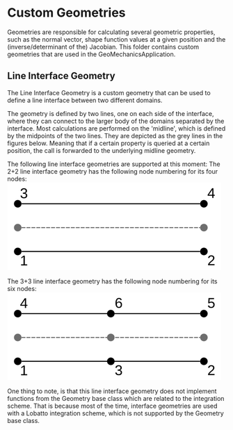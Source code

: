 # Custom Geometries
Geometries are responsible for calculating several geometric properties, such as the normal vector, shape function values at a given position and the (inverse/determinant of the) Jacobian. This folder contains custom geometries that are used in the GeoMechanicsApplication.

## Line Interface Geometry
The Line Interface Geometry is a custom geometry that can be used to define a line interface between two different domains. 

The geometry is defined by two lines, one on each side of the interface, where they can connect to the larger body of the domains separated by the interface. Most calculations are performed on the 'midline', which is defined by the midpoints of the two lines. They are depicted as the grey lines in the figures below. Meaning that if a certain property is queried at a certain position, the call is forwarded to the underlying midline geometry. 

The following line interface geometries are supported at this moment:
The 2+2 line interface geometry has the following node numbering for its four nodes:
![2Plus2NodedGeometry](2Plus2NodedLineGeometry.svg)

The 3+3 line interface geometry has the following node numbering for its six nodes:
![3Plus3NodedGeometry](3Plus3NodedLineGeometry.svg)

One thing to note, is that this line interface geometry does not implement functions from the Geometry base class which are related to the integration scheme. That is because most of the time, interface geometries are used with a Lobatto integration scheme, which is not supported by the Geometry base class.